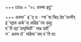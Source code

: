 +++
title = "०८ अस्मा इदु"

+++
अस्मा᳓ इ᳓द् उ · ग्ना᳓श् चिद् देव᳓पत्नीर्  
इ᳓न्द्राय अर्क᳓म् अहिह᳓त्य ऊवुः  
प᳓रि द्या᳓वापृथिवी᳓ जभ्र उर्वी᳓  
न᳓ अस्य ते᳓ महिमा᳓नम् प᳓रि ष्टः